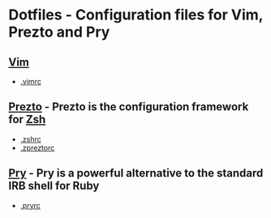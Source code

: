 # Dotfiles - Configuration files for Vim, Prezto and Pry

## [Vim](http://www.vim.org)
* [.vimrc](/danielbayerlein/dotfiles/blob/master/.vimrc)

## [Prezto](/sorin-ionescu/prezto) - Prezto is the configuration framework for [Zsh](http://www.zsh.org)
* [.zshrc](/danielbayerlein/dotfiles/blob/master/.zshrc)
* [.zpreztorc](/danielbayerlein/dotfiles/blob/master/.zpreztorc)

## [Pry](/pry/pry) - Pry is a powerful alternative to the standard IRB shell for Ruby
* [.pryrc](/danielbayerlein/dotfiles/blob/master/.pryrc)
